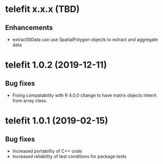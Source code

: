 # telefit x.x.x (TBD)

## Enhancements

* extractStData can use SpatialPolygon objects to extract and aggregate data

# telefit 1.0.2 (2019-12-11)

## Bug fixes

* Fixing compatability with R 4.0.0 change to have matrix objects inherit from
  array class.


# telefit 1.0.1 (2019-02-15)

## Bug fixes

* Increased portability of C++ code
* Increased reliability of test conditions for package tests
